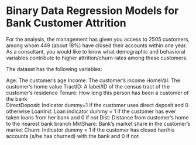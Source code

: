 # Binary Data Regression Models for Bank Customer Attrition 


For the analysis, the management has given you access to 2505 customers, among whom 449 (about 18%) have closed their accounts within one year. As a consultant, you would like to know what demographic and behavioral variables contribute to higher attrition/churn rates among these customers.

The dataset has the following variables:

Age:	The customer’s age
Income:	The customer’s income 
HomeVal:	The customer’s home value
TractID:	A label/ID of the census tract of the customer’s residence
Tenure:	How long this person has been a customer of the bank  
DirectDeposit:	Indicator dummy=1 if the customer uses direct deposit and 0 otherwise
LoanInd:	Loan indicator dummy = 1 if the customer has ever taken loans from her bank and 0 if not
Dist:	Distance from customer’s home to the nearest bank branch
MktShare:	Bank’s market share in the customer’s market
Churn:	Indicator dummy = 1 if the customer has closed her/his accounts (s/he has churned) with the bank and 0 if not
